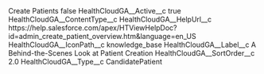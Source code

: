 <?xml version="1.0" encoding="UTF-8"?>
<CustomMetadata xmlns="http://soap.sforce.com/2006/04/metadata" xmlns:xsi="http://www.w3.org/2001/XMLSchema-instance" xmlns:xsd="http://www.w3.org/2001/XMLSchema">
    <label>Create Patients</label>
    <protected>false</protected>
    <values>
        <field>HealthCloudGA__Active__c</field>
        <value xsi:type="xsd:boolean">true</value>
    </values>
    <values>
        <field>HealthCloudGA__ContentType__c</field>
        <value xsi:nil="true"/>
    </values>
    <values>
        <field>HealthCloudGA__HelpUrl__c</field>
        <value xsi:type="xsd:string">https://help.salesforce.com/apex/HTViewHelpDoc?id=admin_create_patient_overview.htm&amp;language=en_US</value>
    </values>
    <values>
        <field>HealthCloudGA__IconPath__c</field>
        <value xsi:type="xsd:string">knowledge_base</value>
    </values>
    <values>
        <field>HealthCloudGA__Label__c</field>
        <value xsi:type="xsd:string">A Behind-the-Scenes Look at Patient Creation</value>
    </values>
    <values>
        <field>HealthCloudGA__SortOrder__c</field>
        <value xsi:type="xsd:double">2.0</value>
    </values>
    <values>
        <field>HealthCloudGA__Type__c</field>
        <value xsi:type="xsd:string">CandidatePatient</value>
    </values>
</CustomMetadata>

